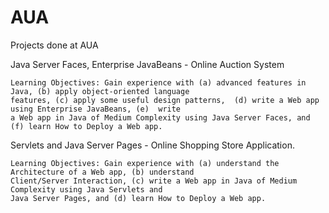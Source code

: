 # AUA
Projects done at AUA

  Java Server Faces, Enterprise JavaBeans - Online Auction System

    Learning Objectives: Gain experience with (a) advanced features in Java, (b) apply object-oriented language
    features, (c) apply some useful design patterns,  (d) write a Web app using Enterprise JavaBeans, (e)  write
    a Web app in Java of Medium Complexity using Java Server Faces, and (f) learn How to Deploy a Web app.
    
  Servlets and Java Server Pages - Online Shopping Store Application.

    Learning Objectives: Gain experience with (a) understand the Architecture of a Web app, (b) understand 
    Client/Server Interaction, (c) write a Web app in Java of Medium Complexity using Java Servlets and 
    Java Server Pages, and (d) learn How to Deploy a Web app.

